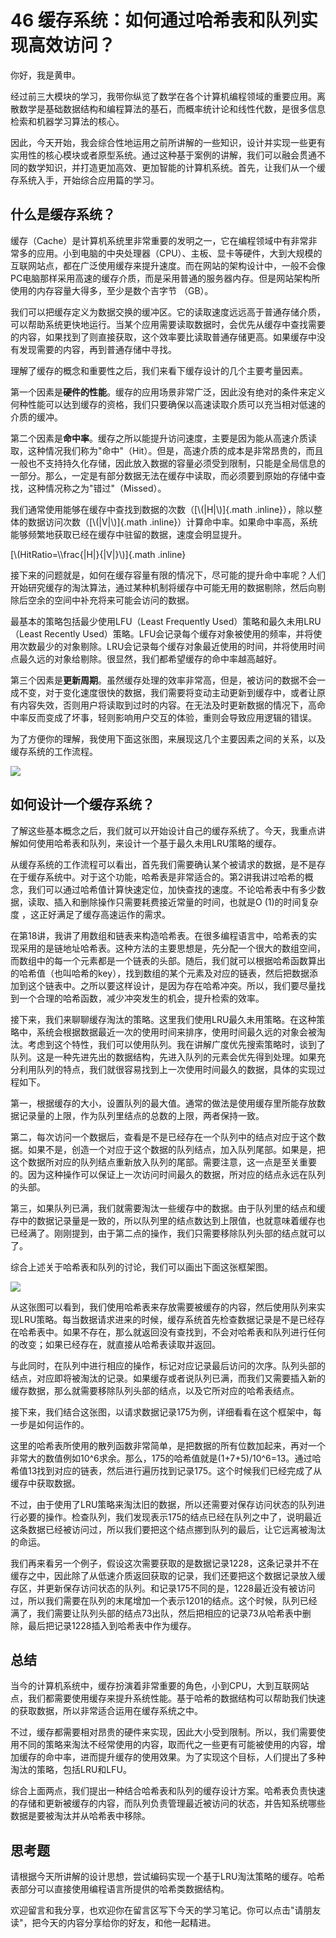 # 46 缓存系统：如何通过哈希表和队列实现高效访问？

你好，我是黄申。

经过前三大模块的学习，我带你纵览了数学在各个计算机编程领域的重要应用。离散数学是基础数据结构和编程算法的基石，而概率统计论和线性代数，是很多信息检索和机器学习算法的核心。

因此，今天开始，我会综合性地运用之前所讲解的一些知识，设计并实现一些更有实用性的核心模块或者原型系统。通过这种基于案例的讲解，我们可以融会贯通不同的数学知识，并打造更加高效、更加智能的计算机系统。首先，让我们从一个缓存系统入手，开始综合应用篇的学习。

## 什么是缓存系统？

缓存（Cache）是计算机系统里非常重要的发明之一，它在编程领域中有非常非常多的应用。小到电脑的中央处理器（CPU）、主板、显卡等硬件，大到大规模的互联网站点，都在广泛使用缓存来提升速度。而在网站的架构设计中，一般不会像PC电脑那样采用高速的缓存介质，而是采用普通的服务器内存。但是网站架构所使用的内存容量大得多，至少是数个吉字节
（GB）。

我们可以把缓存定义为数据交换的缓冲区。它的读取速度远远高于普通存储介质，可以帮助系统更快地运行。当某个应用需要读取数据时，会优先从缓存中查找需要的内容，如果找到了则直接获取，这个效率要比读取普通存储更高。如果缓存中没有发现需要的内容，再到普通存储中寻找。

理解了缓存的概念和重要性之后，我们来看下缓存设计的几个主要考量因素。

第一个因素是**硬件的性能**。缓存的应用场景非常广泛，因此没有绝对的条件来定义何种性能可以达到缓存的资格，我们只要确保以高速读取介质可以充当相对低速的介质的缓冲。

第二个因素是**命中率**。缓存之所以能提升访问速度，主要是因为能从高速介质读取，这种情况我们称为"命中"（Hit）。但是，高速介质的成本是非常昂贵的，而且一般也不支持持久化存储，因此放入数据的容量必须受到限制，只能是全局信息的一部分。那么，一定是有部分数据无法在缓存中读取，而必须要到原始的存储中查找，这种情况称之为"错过"（Missed）。

我们通常使用能够在缓存中查找到数据的次数（[\\(\|H\|\\)]{.math
.inline}），除以整体的数据访问次数（[\\(\|V\|\\)]{.math
.inline}）计算命中率。如果命中率高，系统能够频繁地获取已经在缓存中驻留的数据，速度会明显提升。

[\\(HitRatio=\\\\frac{\|H\|}{\|V\|}\\)]{.math .inline}

接下来的问题就是，如何在缓存容量有限的情况下，尽可能的提升命中率呢？人们开始研究缓存的淘汰算法，通过某种机制将缓存中可能无用的数据剔除，然后向剔除后空余的空间中补充将来可能会访问的数据。

最基本的策略包括最少使用LFU（Least Frequently
Used）策略和最久未用LRU（Least Recently
Used）策略。LFU会记录每个缓存对象被使用的频率，并将使用次数最少的对象剔除。LRU会记录每个缓存对象最近使用的时间，并将使用时间点最久远的对象给剔除。很显然，我们都希望缓存的命中率越高越好。

第三个因素是**更新周期**。虽然缓存处理的效率非常高，但是，被访问的数据不会一成不变，对于变化速度很快的数据，我们需要将变动主动更新到缓存中，或者让原有内容失效，否则用户将读取到过时的内容。在无法及时更新数据的情况下，高命中率反而变成了坏事，轻则影响用户交互的体验，重则会导致应用逻辑的错误。

为了方便你的理解，我使用下面这张图，来展现这几个主要因素之间的关系，以及缓存系统的工作流程。

![](assets/c4b0b13c91514516a42a343f1f5f82f3.jpg)

## 如何设计一个缓存系统？

了解这些基本概念之后，我们就可以开始设计自己的缓存系统了。今天，我重点讲解如何使用哈希表和队列，来设计一个基于最久未用LRU策略的缓存。

从缓存系统的工作流程可以看出，首先我们需要确认某个被请求的数据，是不是存在于缓存系统中。对于这个功能，哈希表是非常适合的。第2讲我讲过哈希的概念，我们可以通过哈希值计算快速定位，加快查找的速度。不论哈希表中有多少数据，读取、插入和删除操作只需要耗费接近常量的时间，也就是O
(1)的时间复杂度 ，这正好满足了缓存高速运作的需求。

在第18讲，我讲了用数组和链表来构造哈希表。在很多编程语言中，哈希表的实现采用的是链地址哈希表。这种方法的主要思想是，先分配一个很大的数组空间，而数组中的每一个元素都是一个链表的头部。随后，我们就可以根据哈希函数算出的哈希值（也叫哈希的key），找到数组的某个元素及对应的链表，然后把数据添加到这个链表中。之所以要这样设计，是因为存在哈希冲突。所以，我们要尽量找到一个合理的哈希函数，减少冲突发生的机会，提升检索的效率。

接下来，我们来聊聊缓存淘汰的策略。这里我们使用LRU最久未用策略。在这种策略中，系统会根据数据最近一次的使用时间来排序，使用时间最久远的对象会被淘汰。考虑到这个特性，我们可以使用队列。我在讲解广度优先搜索策略时，谈到了队列。这是一种先进先出的数据结构，先进入队列的元素会优先得到处理。如果充分利用队列的特点，我们就很容易找到上一次使用时间最久的数据，具体的实现过程如下。

第一，根据缓存的大小，设置队列的最大值。通常的做法是使用缓存里所能存放数据记录量的上限，作为队列里结点的总数的上限，两者保持一致。

第二，每次访问一个数据后，查看是不是已经存在一个队列中的结点对应于这个数据。如果不是，创造一个对应于这个数据的队列结点，加入队列尾部。如果是，把这个数据所对应的队列结点重新放入队列的尾部。需要注意，这一点是至关重要的。因为这种操作可以保证上一次访问时间最久的数据，所对应的结点永远在队列的头部。

第三，如果队列已满，我们就需要淘汰一些缓存中的数据。由于队列里的结点和缓存中的数据记录量是一致的，所以队列里的结点数达到上限值，也就意味着缓存也已经满了。刚刚提到，由于第二点的操作，我们只需要移除队列头部的结点就可以了。

综合上述关于哈希表和队列的讨论，我们可以画出下面这张框架图。

![](assets/4e7502715aa34b5884966fdb5662e9f3.jpg)

从这张图可以看到，我们使用哈希表来存放需要被缓存的内容，然后使用队列来实现LRU策略。每当数据请求进来的时候，缓存系统首先检查数据记录是不是已经存在哈希表中。如果不存在，那么就返回没有查找到，不会对哈希表和队列进行任何的改变；如果已经存在，就直接从哈希表读取并返回。

与此同时，在队列中进行相应的操作，标记对应记录最后访问的次序。队列头部的结点，对应即将被淘汰的记录。如果缓存或者说队列已满，而我们又需要插入新的缓存数据，那么就需要移除队列头部的结点，以及它所对应的哈希表结点。

接下来，我们结合这张图，以请求数据记录175为例，详细看看在这个框架中，每一步是如何运作的。

这里的哈希表所使用的散列函数非常简单，是把数据的所有位数加起来，再对一个非常大的数值例如10\^6求余。那么，175的哈希值就是(1+7+5)/10\^6=13。通过哈希值13找到对应的链表，然后进行遍历找到记录175。这个时候我们已经完成了从缓存中获取数据。

不过，由于使用了LRU策略来淘汰旧的数据，所以还需要对保存访问状态的队列进行必要的操作。检查队列，我们发现表示175的结点已经在队列之中了，说明最近这条数据已经被访问过，所以我们要把这个结点挪到队列的最后，让它远离被淘汰的命运。

我们再来看另一个例子，假设这次需要获取的是数据记录1228，这条记录并不在缓存之中，因此除了从低速介质返回获取的记录，我们还要把这个数据记录放入缓存区，并更新保存访问状态的队列。和记录175不同的是，1228最近没有被访问过，所以我们需要在队列的末尾增加一个表示1201的结点。这个时候，队列已经满了，我们需要让队列头部的结点73出队，然后把相应的记录73从哈希表中删除，最后把记录1228插入到哈希表中作为缓存。

## 总结

当今的计算机系统中，缓存扮演着非常重要的角色，小到CPU，大到互联网站点，我们都需要使用缓存来提升系统性能。基于哈希的数据结构可以帮助我们快速的获取数据，所以非常适合运用在缓存系统之中。

不过，缓存都需要相对昂贵的硬件来实现，因此大小受到限制。所以，我们需要使用不同的策略来淘汰不经常使用的内容，取而代之一些更有可能被使用的内容，增加缓存的命中率，进而提升缓存的使用效果。为了实现这个目标，人们提出了多种淘汰的策略，包括LRU和LFU。

综合上面两点，我们提出一种结合哈希表和队列的缓存设计方案。哈希表负责快速的存储和更新被缓存的内容，而队列负责管理最近被访问的状态，并告知系统哪些数据是要被淘汰并从哈希表中移除。

## 思考题

请根据今天所讲解的设计思想，尝试编码实现一个基于LRU淘汰策略的缓存。哈希表部分可以直接使用编程语言所提供的哈希类数据结构。

欢迎留言和我分享，也欢迎你在留言区写下今天的学习笔记。你可以点击"请朋友读"，把今天的内容分享给你的好友，和他一起精进。
